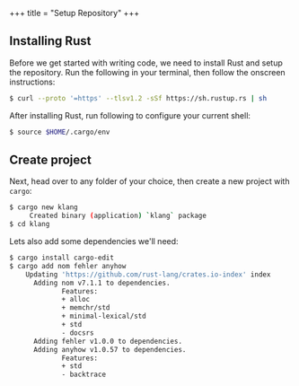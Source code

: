 +++
title = "Setup Repository"
+++

## Installing Rust

Before we get started with writing code, we need to install Rust and setup
the repository. Run the following in your terminal, then follow the onscreen
instructions:

```bash
$ curl --proto '=https' --tlsv1.2 -sSf https://sh.rustup.rs | sh
```

After installing Rust, run following to configure your current shell:

```bash
$ source $HOME/.cargo/env
```

## Create project

Next, head over to any folder of your choice, then create a new project with `cargo`:

```bash
$ cargo new klang
     Created binary (application) `klang` package
$ cd klang
```

Lets also add some dependencies we'll need:

```bash
$ cargo install cargo-edit
$ cargo add nom fehler anyhow
    Updating 'https://github.com/rust-lang/crates.io-index' index
      Adding nom v7.1.1 to dependencies.
             Features:
             + alloc
             + memchr/std
             + minimal-lexical/std
             + std
             - docsrs
      Adding fehler v1.0.0 to dependencies.
      Adding anyhow v1.0.57 to dependencies.
             Features:
             + std
             - backtrace
```
